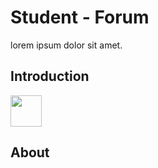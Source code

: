 <h1>Student - Forum</h1>
<section>lorem ipsum dolor sit amet.</section>
<h2>Introduction</h2>
<p>
	<img src="https://image.flaticon.com/icons/svg/25/25231.svg",alt='git',width=50, height=50>
</p>
<h2>About</h2>
<p></p>
	
